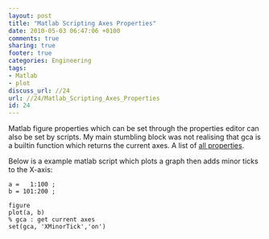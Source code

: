 ```yaml
---
layout: post
title: "Matlab Scripting Axes Properties"
date: 2010-05-03 06:47:06 +0100 
comments: true
sharing: true
footer: true
categories: Engineering
tags:
- Matlab
- plot
discuss_url: //24
url: //24/Matlab_Scripting_Axes_Properties
id: 24
---
```

Matlab figure properties which can be set through the properties editor can also be set by scripts. My main stumbling block was not realising that gca is a builtin function which returns the current axes. A list of [all properties][mathworks].

Below is a example matlab script which plots a graph then adds minor ticks to the X-axis:

    a =   1:100 ;
    b = 101:200 ;

    figure
    plot(a, b)
    % gca : get current axes
    set(gca, 'XMinorTick','on')

[mathworks]: http://www.mathworks.co.uk/access/helpdesk/help/techdoc/ref/axes_props.html
